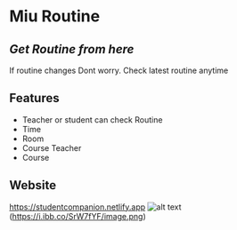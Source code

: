 # Miu Routine
## _Get Routine from here_



If routine changes 
Dont worry.
Check latest routine anytime


## Features

- Teacher or student can check Routine
- Time
- Room
- Course Teacher
- Course

## Website
https://studentcompanion.netlify.app
![alt text](https://i.ibb.co/4Y8PNp2/image.png)
(https://i.ibb.co/SrW7fYF/image.png)
